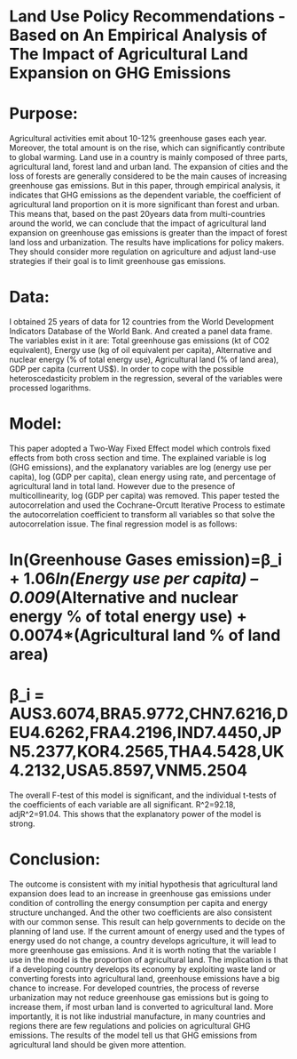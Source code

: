 # Land Use Policy Recommendations - Based on An Empirical Analysis of The Impact of Agricultural Land Expansion on GHG Emissions
# Purpose: 
Agricultural activities emit about 10-12% greenhouse gases each year. Moreover, the total amount is on the rise, which can significantly contribute to global warming. Land use in a country is mainly composed of three parts, agricultural land, forest land and urban land. The expansion of cities and the loss of forests are generally considered to be the main causes of increasing greenhouse gas emissions. But in this paper, through empirical analysis, it indicates that GHG emissions as the dependent variable, the coefficient of agricultural land proportion on it is more significant than forest and urban. This means that, based on the past 20years data from multi-countries around the world, we can conclude that the impact of agricultural land expansion on greenhouse gas emissions is greater than the impact of forest land loss and urbanization. The results have implications for policy makers. They should consider more regulation on agriculture and adjust land-use strategies if their goal is to limit greenhouse gas emissions.
# Data: 
I obtained 25 years of data for 12 countries from the World Development Indicators Database of the World Bank. And created a panel data frame. The variables exist in it are: Total greenhouse gas emissions (kt of CO2 equivalent), Energy use (kg of oil equivalent per capita), Alternative and nuclear energy (% of total energy use), Agricultural land (% of land area), GDP per capita (current US$). In order to cope with the possible heteroscedasticity problem in the regression, several of the variables were processed logarithms. 
# Model:
This paper adopted a Two-Way Fixed Effect model which controls fixed effects from both cross section and time. The explained variable is log (GHG emissions), and the explanatory variables are log (energy use per capita), log (GDP per capita), clean energy using rate, and percentage of agricultural land in total land. However due to the presence of multicollinearity, log (GDP per capita) was removed. This paper tested the autocorrelation and used the Cochrane-Orcutt Iterative Process to estimate the autocorrelation coefficient to transform all variables so that solve the autocorrelation issue. The final regression model is as follows:

# ln(Greenhouse Gases emission)=β_i  + 1.06*ln(Energy use per capita) – 0.009*(Alternative and nuclear energy % of total energy use) + 0.0074*(Agricultural land % of land area)
# β_i  = AUS3.6074,BRA5.9772,CHN7.6216,DEU4.6262,FRA4.2196,IND7.4450,JPN5.2377,KOR4.2565,THA4.5428,UK4.2132,USA5.8597,VNM5.2504  

The overall F-test of this model is significant, and the individual t-tests of the coefficients of each variable are all significant. R^2=92.18, adjR^2=91.04. This shows that the explanatory power of the model is strong.

# Conclusion:
The outcome is consistent with my initial hypothesis that agricultural land expansion does lead to an increase in greenhouse gas emissions under condition of controlling the energy consumption per capita and energy structure unchanged. And the other two coefficients are also consistent with our common sense. This result can help governments to decide on the planning of land use. If the current amount of energy used and the types of energy used do not change, a country develops agriculture, it will lead to more greenhouse gas emissions. And it is worth noting that the variable I use in the model is the proportion of agricultural land. The implication is that if a developing country develops its economy by exploiting waste land or converting forests into agricultural land, greenhouse emissions have a big chance to increase. For developed countries, the process of reverse urbanization may not reduce greenhouse gas emissions but is going to increase them, if most urban land is converted to agricultural land. More importantly, it is not like industrial manufacture, in many countries and regions there are few regulations and policies on agricultural GHG emissions. The results of the model tell us that GHG emissions from agricultural land should be given more attention.
